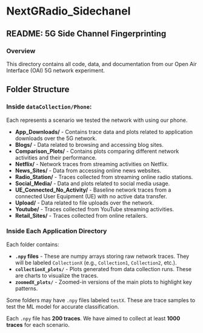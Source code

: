 # NextGRadio_Sidechanel

## README: 5G Side Channel Fingerprinting

### Overview

This directory contains all code, data, and documentation from our Open Air Interface (OAI) 5G network experiment.

## Folder Structure

### Inside `dataCollection/Phone`:
Each represents a scenario we tested the network with using our phone.

- **App_Downloads/** - Contains trace data and plots related to application downloads over the 5G network.
- **Blogs/** - Data related to browsing and accessing blog sites.
- **Comparison_Plots/** - Contains plots comparing different network activities and their performance.
- **Netflix/** - Network traces from streaming activities on Netflix.
- **News_Sites/** - Data from accessing online news websites.
- **Radio_Station/** - Traces collected from streaming online radio stations.
- **Social_Media/** - Data and plots related to social media usage.
- **UE_Connected_No_Activity/** - Baseline network traces from a connected User Equipment (UE) with no active data transfer.
- **Upload/** - Data related to file uploads over the network.
- **Youtube/** - Traces collected from YouTube streaming activities.
- **Retail_Sites/** - Traces collected from online retailers.

### Inside Each Application Directory
Each folder contains:

- **`.npy` files** - These are numpy arrays storing raw network traces. They will be labeled `CollectionX` (e.g., `Collection1`, `Collection2`, etc.).
- **`collectionX_plots/`** - Plots generated from data collection runs. These are charts to visualize the traces.
- **`zoomedX_plots/`** - Zoomed-in versions of the main plots to highlight key patterns.

Some folders may have `.npy` files labeled `testX`. These are trace samples to test the ML model for accurate classification.

Each `.npy` file has **200 traces**. We have aimed to collect at least **1000 traces** for each scenario.

